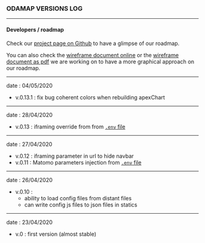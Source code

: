 ### ODAMAP VERSIONS LOG


-----------------

#### Developers / roadmap

Check our [project page on Github][kanban] to have a glimpse of our roadmap. 

You can also check the [wireframe document online][wireframe_slides] or the [wireframe document as pdf][wireframe_pdf] we are working on to have a more graphical approach on our roadmap. 

[kanban]: https://github.com/etalab/dashboard-aides-entreprises/projects/1 
[wireframe_slides]: https://docs.google.com/presentation/d/1j_0xaJzPIjmuDSQG-nNYzADad4pFaf8E3VBkggFu1FY/edit?usp=sharing
[wireframe_pdf]: ../screenshots/DASHBOARD_WIREFRAME_v.1.0-2.0.pdf


-----------------
date : 04/05/2020

- v.0.13.1 : fix bug coherent colors when rebuilding apexChart

-----------------
date : 28/04/2020

- v.0.13 : iframing override from from [`.env` file](.envExample)


-----------------
date : 27/04/2020

- v.0.12 : iframing parameter in url to hide navbar
- v.0.11 : Matomo parameters injection from [`.env` file](.envExample)

-----------------
date : 26/04/2020

- v.0.10 : 
  - ability to load config files from distant files
  - can write config js files to json files in statics

-----------------
date : 23/04/2020

- v.0 : first version (almost stable)
